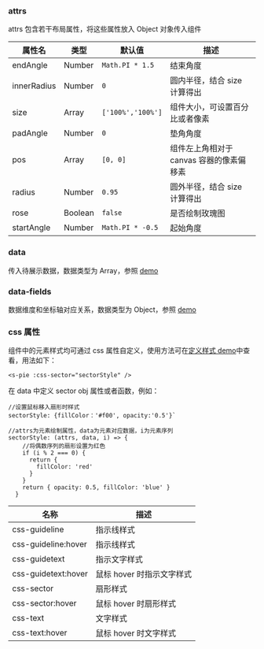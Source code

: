 ### attrs

attrs 包含若干布局属性，将这些属性放入 Object 对象传入组件

| 属性名      | 类型    | 默认值            | 描述                                     |
| ----------- | ------- | ----------------- | ---------------------------------------- |
| endAngle    | Number  | `Math.PI * 1.5`   | 结束角度                                 |
| innerRadius | Number  | `0`               | 圆内半径，结合 size 计算得出             |
| size        | Array   | `['100%','100%']` | 组件大小，可设置百分比或者像素           |
| padAngle    | Number  | `0`               | 垫角角度                                 |
| pos         | Array   | `[0, 0]`          | 组件左上角相对于 canvas 容器的像素偏移素 |
| radius      | Number  | `0.95`            | 圆外半径，结合 size 计算得出             |
| rose        | Boolean | `false`           | 是否绘制玫瑰图                           |
| startAngle  | Number  | `Math.PI * -0.5`  | 起始角度                                 |

### data

传入待展示数据，数据类型为 Array，参照 [demo](#/demo/pie/default)

### data-fields

数据维度和坐标轴对应关系，数据类型为 Object，参照 [demo](#/demo/pie/default)

### css 属性

组件中的元素样式均可通过 css 属性自定义，使用方法可在[定义样式 demo](#/demo/pie/style)中查看，用法如下：

`<s-pie :css-sector="sectorStyle" />`

在 data 中定义 sector obj 属性或者函数，例如：

```
//设置鼠标移入扇形时样式
sectorStyle: {fillColor：'#f00', opacity:'0.5'}`

//attrs为元素绘制属性，data为元素对应数据，i为元素序列
sectorStyle: (attrs, data, i) => {
    //将偶数序列的扇形设置为红色
    if (i % 2 === 0) {
      return {
        fillColor: 'red'
      }
    }
    return { opacity: 0.5, fillColor: 'blue' }
  }
```

| 名称                | 描述                      |
| ------------------- | ------------------------- |
| css-guideline       | 指示线样式                |
| css-guideline:hover | 指示线样式                |
| css-guidetext       | 指示文字样式              |
| css-guidetext:hover | 鼠标 hover 时指示文字样式 |
| css-sector          | 扇形样式                  |
| css-sector:hover    | 鼠标 hover 时扇形样式     |
| css-text            | 文字样式                  |
| css-text:hover      | 鼠标 hover 时文字样式     |
